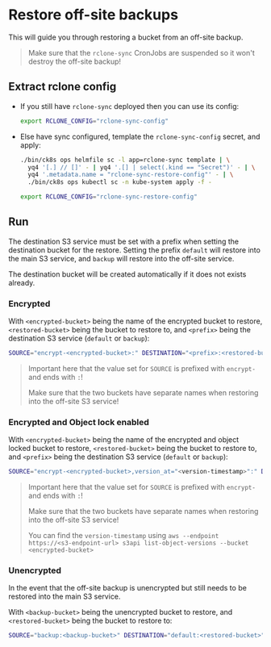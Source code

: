 # Restore off-site backups

This will guide you through restoring a bucket from an off-site backup.

> Make sure that the `rclone-sync` CronJobs are suspended so it won't destroy the off-site backup!

## Extract rclone config

- If you still have `rclone-sync` deployed then you can use its config:

  ```bash
  export RCLONE_CONFIG="rclone-sync-config"
  ```

- Else have sync configured, template the `rclone-sync-config` secret, and apply:

  ```bash
  ./bin/ck8s ops helmfile sc -l app=rclone-sync template | \
    yq4 '[.] // []' - | yq4 '.[] | select(.kind == "Secret")' - | \
    yq4 '.metadata.name = "rclone-sync-restore-config"' - | \
    ./bin/ck8s ops kubectl sc -n kube-system apply -f -

  export RCLONE_CONFIG="rclone-sync-restore-config"
  ```

## Run

The destination S3 service must be set with a prefix when setting the destination bucket for the restore.
Setting the prefix `default` will restore into the main S3 service, and `backup` will restore into the off-site service.

The destination bucket will be created automatically if it does not exists already.

### Encrypted

With `<encrypted-bucket>` being the name of the encrypted bucket to restore, `<restored-bucket>` being the bucket to restore to, and `<prefix>` being the destination S3 service (`default` or `backup`):

```bash
SOURCE="encrypt-<encrypted-bucket>:" DESTINATION="<prefix>:<restored-bucket>" envsubst < ./scripts/restore-sync/template.job.yaml | ./bin/ck8s ops kubectl sc apply -f -
```

> Important here that the value set for `SOURCE` is prefixed with `encrypt-` and ends with `:`!
>
> Make sure that the two buckets have separate names when restoring into the off-site S3 service!

### Encrypted and Object lock enabled

With `<encrypted-bucket>` being the name of the encrypted and object locked bucket to restore, `<restored-bucket>` being the bucket to restore to, and `<prefix>` being the destination S3 service (`default` or `backup`):

```bash
SOURCE="encrypt-<encrypted-bucket>,version_at="<version-timestamp>":" DESTINATION="<prefix>:<restored-bucket>" envsubst < ./scripts/restore-sync/template.job.yaml | ./bin/ck8s ops kubectl sc apply -f -
```

> Important here that the value set for `SOURCE` is prefixed with `encrypt-` and ends with `:`!
>
> Make sure that the two buckets have separate names when restoring into the off-site S3 service!
>
> You can find the `version-timestamp` using `aws --endpoint https://<s3-endpoint-url> s3api list-object-versions --bucket <encrypted-bucket>`

### Unencrypted

In the event that the off-site backup is unencrypted but still needs to be restored into the main S3 service.

With `<backup-bucket>` being the unencrypted bucket to restore, and `<restored-bucket>` being the bucket to restore to:

```bash
SOURCE="backup:<backup-bucket>" DESTINATION="default:<restored-bucket>" envsubst < ./scripts/restore-sync-encrypt/template.job.yaml | ./bin/ck8s ops kubectl sc apply -f -
```
